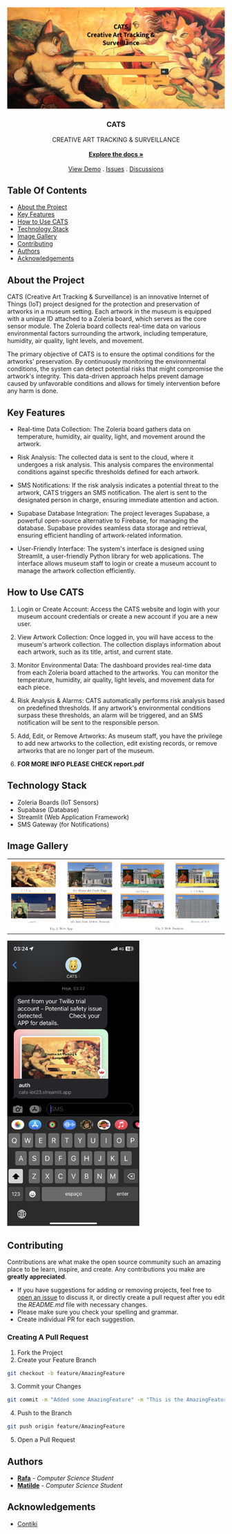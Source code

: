 <br/>
<p align="center">
  <a href="https://github.com/rain-ho/cats">
    <img src="images/preview.png">
  </a>
  <h3 align="center">CATS   
</h3>

  <p align="center">
            CREATIVE ART TRACKING & SURVEILLANCE
    <br/>
    <br/>
    <a href="https://github.com/rain-ho/cats"><strong>Explore the docs »</strong></a>
    <br/>
    <br/>
    <a href="cats-iot23.streamlit.app">View Demo</a>
    .
    <a href="https://github.com/rain-ho/cats/issues">Issues</a>
    .
    <a href="https://github.com/rain-ho/cats/discussions">Discussions</a>
  </p>
</p>


## Table Of Contents

* [About the Project](#about-the-project)
* [Key Features](#key-features)
* [How to Use CATS](#how-to-use-cats)
* [Technology Stack](#technology-stack)
* [Image Gallery](#image-gallery)
* [Contributing](#contributing)
* [Authors](#authors)
* [Acknowledgements](#acknowledgements)




## About the Project
CATS (Creative Art Tracking & Surveillance) is an innovative Internet of Things (IoT) project designed for the protection and preservation of artworks in a museum setting. Each artwork in the museum is equipped with a unique ID attached to a Zoleria board, which serves as the core sensor module. The Zoleria board collects real-time data on various environmental factors surrounding the artwork, including temperature, humidity, air quality, light levels, and movement.

The primary objective of CATS is to ensure the optimal conditions for the artworks' preservation. By continuously monitoring the environmental conditions, the system can detect potential risks that might compromise the artwork's integrity. This data-driven approach helps prevent damage caused by unfavorable conditions and allows for timely intervention before any harm is done.

## Key Features
* Real-time Data Collection: The Zoleria board gathers data on temperature, humidity, air quality, light, and movement around the artwork.

* Risk Analysis: The collected data is sent to the cloud, where it undergoes a risk analysis. This analysis compares the environmental conditions against specific thresholds defined for each artwork.

* SMS Notifications: If the risk analysis indicates a potential threat to the artwork, CATS triggers an SMS notification. The alert is sent to the designated person in charge, ensuring immediate attention and action.

* Supabase Database Integration: The project leverages Supabase, a powerful open-source alternative to Firebase, for managing the database. Supabase provides seamless data storage and retrieval, ensuring efficient handling of artwork-related information.

* User-Friendly Interface: The system's interface is designed using Streamlit, a user-friendly Python library for web applications. The interface allows museum staff to login or create a museum account to manage the artwork collection efficiently.

## How to Use CATS
1. Login or Create Account: Access the CATS website and login with your museum account credentials or create a new account if you are a new user.

2. View Artwork Collection: Once logged in, you will have access to the museum's artwork collection. The collection displays information about each artwork, such as its title, artist, and current state.

3. Monitor Environmental Data: The dashboard provides real-time data from each Zoleria board attached to the artworks. You can monitor the temperature, humidity, air quality, light levels, and movement data for each piece.

4. Risk Analysis & Alarms: CATS automatically performs risk analysis based on predefined thresholds. If any artwork's environmental conditions surpass these thresholds, an alarm will be triggered, and an SMS notification will be sent to the responsible person.

5. Add, Edit, or Remove Artworks: As museum staff, you have the privilege to add new artworks to the collection, edit existing records, or remove artworks that are no longer part of the museum.

6. **FOR MORE INFO PLEASE CHECK report.pdf**

## Technology Stack
* Zoleria Boards (IoT Sensors)
* Supabase (Database)
* Streamlit (Web Application Framework)
* SMS Gateway (for Notifications)

## Image Gallery

<table>
  <tr>
    <td><img src="images/webapp.png"></td>
    <td><img src="images/riskanalysis.png"></td>
  </tr>
</table>

 <td><img src="images/phone.png"></td>



## Contributing

Contributions are what make the open source community such an amazing place to be learn, inspire, and create. Any contributions you make are **greatly appreciated**.
* If you have suggestions for adding or removing projects, feel free to [open an issue](https://github.com/rain-ho/cats/issues/new) to discuss it, or directly create a pull request after you edit the *README.md* file with necessary changes.
* Please make sure you check your spelling and grammar.
* Create individual PR for each suggestion.


### Creating A Pull Request

1. Fork the Project
2. Create your Feature Branch
```sh
git checkout -b feature/AmazingFeature
```
3. Commit your Changes
```sh
git commit -m "Added some AmazingFeature" -m "This is the AmazingFeature Description"
```
4. Push to the Branch
```sh
git push origin feature/AmazingFeature
```
5. Open a Pull Request

## Authors

* **[Rafa](https://github.com/rain-ho/)** - *Computer Science Student*
* **[Matilde](https://github.com/uc2019233490)** - *Computer Science Student* 
  
## Acknowledgements

* [Contiki](https://github.com/contiki-os/contiki)


